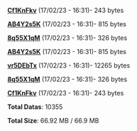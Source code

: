 [**Cf1KnFkv**](/data/Cf1KnFkv.txt) (17/02/23 - 16:31)- 243 bytes

[**AB4Y2s5K**](/data/AB4Y2s5K.txt) (17/02/23 - 16:31)- 815 bytes

[**8q55X1qM**](/data/8q55X1qM.txt) (17/02/23 - 16:31)- 326 bytes

[**AB4Y2s5K**](/data/AB4Y2s5K.txt) (17/02/23 - 16:31)- 815 bytes

[**vr5DEbTx**](/data/vr5DEbTx.txt) (17/02/23 - 16:31)- 12265 bytes

[**8q55X1qM**](/data/8q55X1qM.txt) (17/02/23 - 16:31)- 326 bytes

[**Cf1KnFkv**](/data/Cf1KnFkv.txt) (17/02/23 - 16:31)- 243 bytes

**Total Datas**: 10355

**Total Size**: 66.92 MB / 66.9 MB